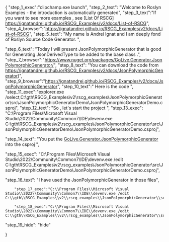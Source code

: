 {
    "step_1_exec":"clipchamp.exe launch",
    "step_2_text": "Welcome to Roslyn Examples - the introduction is automatically generated",
    "step_3_text":"If you want to see more examples , see  [List Of RSCG] https://ignatandrei.github.io/RSCG_Examples/v2/docs/List-of-RSCG",
    "step_4_browser":"https://ignatandrei.github.io/RSCG_Examples/v2/docs/List-of-RSCG",
    "step_5_text": "My name is Andrei Ignat and I am deeply fond of Roslyn Source Code Generator. ",

"step_6_text": "Today I will present JsonPolymorphicGenerator  that is good for Generating JsonDerivedType to be added to the base class .",
"step_7_browser":"https://www.nuget.org/packages/GoLive.Generator.JsonPolymorphicGenerator/",
"step_8_text": "You can download the code from https://ignatandrei.github.io/RSCG_Examples/v2/docs/JsonPolymorphicGenerator)",
"step_9_browser":"https://ignatandrei.github.io/RSCG_Examples/v2/docs/JsonPolymorphicGenerator",
"step_10_text":" Here is the code ",
"step_11_exec":"explorer.exe /select,C:\\gth\\RSCG_Examples\\v2\\rscg_examples\\JsonPolymorphicGenerator\\src\\JsonPolymorphicGeneratorDemo\\JsonPolymorphicGeneratorDemo.csproj",
"step_12_text": "So , let's start the project ",
"step_13_exec": "C:\\Program Files\\Microsoft Visual Studio\\2022\\Community\\Common7\\IDE\\devenv.exe C:\\gth\\RSCG_Examples\\v2\\rscg_examples\\JsonPolymorphicGenerator\\src\\JsonPolymorphicGeneratorDemo\\JsonPolymorphicGeneratorDemo.csproj",

"step_14_text": "You put the  [GoLive.Generator.JsonPolymorphicGenerator](https://www.nuget.org/packages/GoLive.Generator.JsonPolymorphicGenerator/) into the csproj ",

"step_15_exec": "C:\\Program Files\\Microsoft Visual Studio\\2022\\Community\\Common7\\IDE\\devenv.exe /edit C:\\gth\\RSCG_Examples\\v2\\rscg_examples\\JsonPolymorphicGenerator\\src\\JsonPolymorphicGeneratorDemo\\JsonPolymorphicGeneratorDemo.csproj",

"step_16_text": "I have used the JsonPolymorphicGenerator in those files",


        "step_17_exec":"C:\\Program Files\\Microsoft Visual Studio\\2022\\Community\\Common7\\IDE\\devenv.exe /edit C:\\gth\\RSCG_Examples\\v2\\rscg_examples\\JsonPolymorphicGenerator\\src\\JsonPolymorphicGeneratorDemo\\Person.cs",
    
        "step_18_exec":"C:\\Program Files\\Microsoft Visual Studio\\2022\\Community\\Common7\\IDE\\devenv.exe /edit C:\\gth\\RSCG_Examples\\v2\\rscg_examples\\JsonPolymorphicGenerator\\src\\JsonPolymorphicGeneratorDemo\\Program.cs",
    
"step_19_hide": "hide"


}